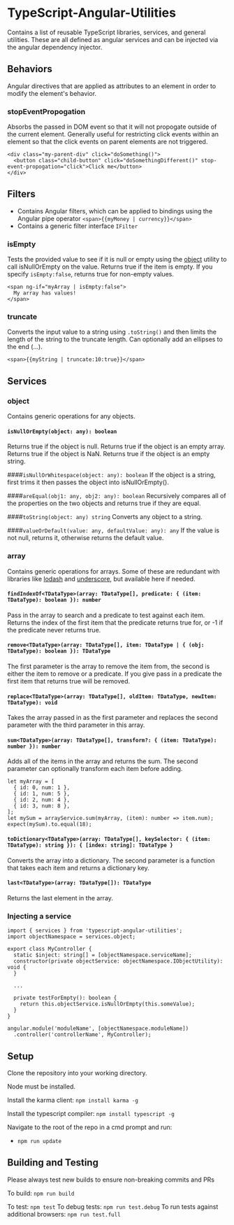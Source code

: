 # TypeScript-Angular-Utilities
Contains a list of reusable TypeScript libraries, services, and general utilities. These are all defined as angular services and can be injected via the angular dependency injector.

## Behaviors
Angular directives that are applied as attributes to an element in order to modify the element's behavior.
### stopEventPropogation
Absorbs the passed in DOM event so that it will not propogate outside of the current element. Generally useful for restricting click events within an element so that the click events on parent elements are not triggered.
```
<div class="my-parent-div" click="doSomething()">
  <button class="child-button" click="doSomethingDifferent()" stop-event-propogation="click">Click me</button>
</div>
```
## Filters
* Contains Angular filters, which can be applied to bindings using the Angular pipe operator `<span>{{myMoney | currency}}</span>`
* Contains a generic filter interface `IFilter`

### isEmpty
Tests the provided value to see if it is null or empty using the [object](https://github.com/RenovoSolutions/TypeScript-Angular-Utilities/blob/master/README.md#object) utility to call isNullOrEmpty on the value. Returns true if the item is empty. If you specify `isEmpty:false`, returns true for non-empty values.
```
<span ng-if="myArray | isEmpty:false">
  My array has values!
</span>
```

### truncate
Converts the input value to a string using `.toString()` and then limits the length of the string to the truncate length. Can optionally add an ellipses to the end (...).
```
<span>{{myString | truncate:10:true}}</span>
```

## Services
### object
Contains generic operations for any objects.

#### `isNullOrEmpty(object: any): boolean`
Returns true if the object is null.
Returns true if the object is an empty array.
Returns true if the object is NaN.
Returns true if the object is an empty string.

####`isNullOrWhitespace(object: any): boolean`
If the object is a string, first trims it then passes the object into isNullOrEmpty().

####`areEqual(obj1: any, obj2: any): boolean`
Recursively compares all of the properties on the two objects and returns true if they are equal.

####`toString(object: any) string`
Converts any object to a string.

####`valueOrDefault(value: any, defaultValue: any): any`
If the value is not null, returns it, otherwise returns the default value.

### array
Contains generic operations for arrays. Some of these are redundant with libraries like [lodash](https://lodash.com/) and [underscore](http://underscorejs.org/), but available here if needed.

#### `findIndexOf<TDataType>(array: TDataType[], predicate: { (item: TDataType): boolean }): number`
Pass in the array to search and a predicate to test against each item. Returns the index of the first item that the predicate returns true for, or -1 if the predicate never returns true.

#### `remove<TDataType>(array: TDataType[], item: TDataType | { (obj: TDataType): boolean }): TDataType`
The first parameter is the array to remove the item from, the second is either the item to remove or a predicate. If you give pass in a predicate the first item that returns true will be removed.

#### `replace<TDataType>(array: TDataType[], oldItem: TDataType, newItem: TDataType): void`
Takes the array passed in as the first parameter and replaces the second parameter with the third parameter in this array.

#### `sum<TDataType>(array: TDataType[], transform?: { (item: TDataType): number }): number`
Adds all of the items in the array and returns the sum. The second parameter can optionally transform each item before adding.
```
let myArray = [
  { id: 0, num: 1 },
  { id: 1, num: 5 },
  { id: 2, num: 4 },
  { id: 3, num: 8 },
];
let mySum = arrayService.sum(myArray, (item): number => item.num);
expect(mySum).to.equal(18);
```

#### `toDictionary<TDataType>(array: TDataType[], keySelector: { (item: TDataType): string }): { [index: string]: TDataType }`
Converts the array into a dictionary. The second parameter is a function that takes each item and returns a dictionary key.

#### `last<TDataType>(array: TDataType[]): TDataType`
Returns the last element in the array.

### Injecting a service
```
import { services } from 'typescript-angular-utilities';
import objectNamespace = services.object;

export class MyController {
  static $inject: string[] = [objectNamespace.serviceName];
  constructor(private objectService: objectNamespace.IObjectUtility): void {
  }

  ...

  private testForEmpty(): boolean {
    return this.objectService.isNullOrEmpty(this.someValue);
  }
}

angular.module('moduleName', [objectNamespace.moduleName])
  .controller('controllerName', MyController);
```

## Setup
Clone the repository into your working directory.

Node must be installed.

Install the karma client:
`npm install karma -g`

Install the typescript compiler:
`npm install typescript -g`

Navigate to the root of the repo in a cmd prompt and run:

* `npm run update`

## Building and Testing
Please always test new builds to ensure non-breaking commits and PRs

To build: `npm run build`

To test: `npm test`
To debug tests: `npm run test.debug`
To run tests against additional browsers: `npm run test.full`
